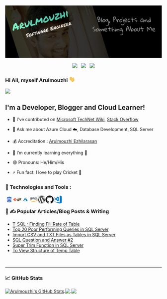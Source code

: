 [![Header](https://raw.githubusercontent.com/Arulmouzhi/Arulmouzhi/master/readmeheaderpic.jpg "Header")](https://arulmouzhi.wordpress.com/)

<p align='center'>
<a href="https://arulmouzhi.wordpress.com/"><img height="30" src="https://user-images.githubusercontent.com/65807570/90331481-53c88d80-dfd2-11ea-8e35-cb9ab85a3115.png"></a>&nbsp;&nbsp;
<a href="https://twitter.com/arulmouzhi"><img height="30" src="https://user-images.githubusercontent.com/65807570/90331507-9722fc00-dfd2-11ea-8a08-e4b39196ef87.png"></a>&nbsp;&nbsp;
<a href="https://www.linkedin.com/in/arulmouzhi-ezhilarasan/"><img height="30" src="https://user-images.githubusercontent.com/65807570/90331502-82466880-dfd2-11ea-886d-71ddcce00092.png"></a>
</p>

### Hi All, myself Arulmouzhi <img src="https://raw.githubusercontent.com/Arulmouzhi/Arulmouzhi/master/wave.gif" width="20px">

![](https://img.shields.io/badge/Microsoft-MCT-blue)

## I'm a Developer, Blogger and Cloud Learner!

- 👯 I've contributed on [Microsoft TechNet Wiki](https://social.technet.microsoft.com/profile/arulmouzhi/), [Stack Overflow](https://stackoverflow.com/users/7905444/arulmouzhi)

- 💬 Ask me about Azure Cloud ☁️, Database Development, SQL Server

- 💰 Accreditation : [Arulmouzhi Ezhilarasan](https://www.youracclaim.com/users/arulmouzhi-ezhilarasan/badges)

- 🌱 I’m currently learning everything 🤣

- 😄 Pronouns: He/Him/His

- ⚡ Fun fact: I love to play Cricket 🏏

### 🔧 Technologies and Tools :

<img align="left" alt="SQL" width="26px" src="https://raw.githubusercontent.com/github/explore/80688e429a7d4ef2fca1e82350fe8e3517d3494d/topics/sql/sql.png" />
<img align="left" alt="Git" width="26px" src="https://raw.githubusercontent.com/github/explore/80688e429a7d4ef2fca1e82350fe8e3517d3494d/topics/git/git.png" />
<img align="left" alt="Git" width="26px" src="https://raw.githubusercontent.com/github/explore/78df643247d429f6cc873026c0622819ad797942/topics/azure/azure.png" />
<img align="left" alt="Git" width="26px" src="https://raw.githubusercontent.com/github/explore/78df643247d429f6cc873026c0622819ad797942/topics/aws/aws.png" />
<img align="left" alt="Git" width="26px" src="https://raw.githubusercontent.com/github/explore/78df643247d429f6cc873026c0622819ad797942/topics/wordpress/wordpress.png" />
<img align="left" alt="GitHub" width="26px" src="https://raw.githubusercontent.com/github/explore/78df643247d429f6cc873026c0622819ad797942/topics/github/github.png" />
<img align="left" alt="Visual Studio Code" width="26px" src="https://raw.githubusercontent.com/github/explore/80688e429a7d4ef2fca1e82350fe8e3517d3494d/topics/visual-studio-code/visual-studio-code.png" />

<br />

### 📰 &#x270d; Popular Articles/Blog Posts & Writing
<!--  BLOG-POST-LIST:START  -->
- [T-SQL : Finding Fill Rate of Table](https://social.technet.microsoft.com/wiki/contents/articles/53888.t-sql-finding-fill-rate-of-table.aspx)
- [Top 20 Poor Performing Queries in SQL Server](https://arulmouzhi.wordpress.com/2020/02/02/top-20-poor-performing-queries-in-sql-server/)
- [Import CSV and TXT Files as Tables in SQL Server](https://arulmouzhi.wordpress.com/2020/02/19/import-csv-and-txt-files-as-tables-in-sql-server/)
- [SQL Question and Answer #2](https://arulmouzhi.wordpress.com/2020/02/20/sql-question-and-answer-2/)
- [Super Trim Function in SQL Server](https://arulmouzhi.wordpress.com/2019/12/16/super-trim-function-and-enhanced-trim-function-in-sql-server/)
- [To View Structure of Temp Table](https://arulmouzhi.wordpress.com/2019/12/15/to-view-structure-of-temp-table/)
<!--  BLOG-POST-LIST:END  -->
<!-- ### Connect with me:  -->
<!-- [<img align="left" alt="arulmouzhi.wordpress.com" width="22px" src="https://raw.githubusercontent.com/iconic/open-iconic/master/svg/globe.svg" />][website]  -->
<!-- [<img align="left" alt="Arulmouzhi | Twitter" width="22px" src="https://cdn.jsdelivr.net/npm/simple-icons@v3/icons/twitter.svg" />][twitter]  -->
<!-- [<img align="left" alt="Arulmouzhi | LinkedIn" width="22px" src="https://cdn.jsdelivr.net/npm/simple-icons@v3/icons/linkedin.svg" />][linkedin]  -->

<br />

---
### &#x1f4c8; GitHub Stats

<a href="https://github.com/Arulmouzhi/Arulmouzhi">
  <img align="center" src="https://github-readme-stats.vercel.app/api?username=Arulmouzhi&show_icons=true&theme=radical" alt="Arulmouzhi's GitHub Stats" />
</a>

<a href="https://github.com/Arulmouzhi/SQLGifts">
  <img align="center" src="https://github-readme-stats.vercel.app/api/pin/?username=Arulmouzhi&repo=SQLGifts&show_icons=true&theme=radical" />
</a>
<a href="https://github.com/Arulmouzhi/Arulmouzhi">
  <img align="center" src="https://github-readme-stats.vercel.app/api/top-langs/?username=Arulmouzhi&show_icons=true&theme=radical" />
</a>


<!-- [website]: https://arulmouzhi.wordpress.com/  -->
<!-- [twitter]: https://twitter.com/arulmouzhi  -->
<!-- [linkedin]: https://www.linkedin.com/in/arulmouzhi-ezhilarasan/  -->